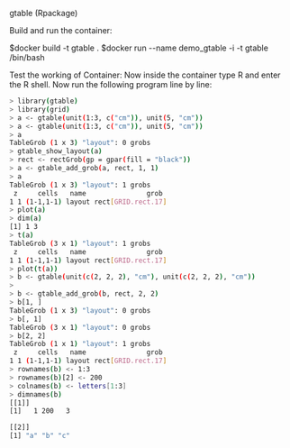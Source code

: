 gtable (Rpackage)

Build and run the container:

$docker build -t gtable .
$docker run --name demo_gtable -i -t gtable /bin/bash

Test the working of Container:
        Now inside the container type R and enter the  R shell.
	Now run the following program line by line:

 ```bash
> library(gtable)
> library(grid)
> a <- gtable(unit(1:3, c("cm")), unit(5, "cm"))
> a <- gtable(unit(1:3, c("cm")), unit(5, "cm"))
> a
TableGrob (1 x 3) "layout": 0 grobs
> gtable_show_layout(a)
> rect <- rectGrob(gp = gpar(fill = "black"))
> a <- gtable_add_grob(a, rect, 1, 1)
> a
TableGrob (1 x 3) "layout": 1 grobs
  z     cells   name               grob
1 1 (1-1,1-1) layout rect[GRID.rect.17]
> plot(a)
> dim(a)
[1] 1 3
> t(a)
TableGrob (3 x 1) "layout": 1 grobs
  z     cells   name               grob
1 1 (1-1,1-1) layout rect[GRID.rect.17]
> plot(t(a))
> b <- gtable(unit(c(2, 2, 2), "cm"), unit(c(2, 2, 2), "cm"))
>
> b <- gtable_add_grob(b, rect, 2, 2)
> b[1, ]
TableGrob (1 x 3) "layout": 0 grobs
> b[, 1]
TableGrob (3 x 1) "layout": 0 grobs
> b[2, 2]
TableGrob (1 x 1) "layout": 1 grobs
  z     cells   name               grob
1 1 (1-1,1-1) layout rect[GRID.rect.17]
> rownames(b) <- 1:3
> rownames(b)[2] <- 200
> colnames(b) <- letters[1:3]
> dimnames(b)
[[1]]
[1]   1 200   3

[[2]]
[1] "a" "b" "c"
```
